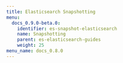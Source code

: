 ```yaml
---
title: Elasticsearch Snapshotting
menu:
  docs_0.9.0-beta.0:
    identifier: es-snapshot-elasticsearch
    name: Snapshotting
    parent: es-elasticsearch-guides
    weight: 25
menu_name: docs_0.8.0
---
```

